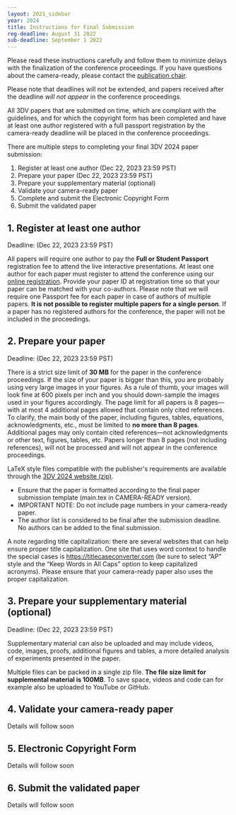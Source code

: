 ```yaml
---
layout: 2021_sidebar
year: 2024
title: Instructions for Final Submission
reg-deadline: August 31 2022
sub-deadline: September 1 2022 
---
```


Please read these instructions carefully and follow them to minimize delays with the finalization of the conference proceedings.
If you have questions about the camera-ready, please contact the <a href="mailto:3DV24-publication@googlegroups.com">publication chair</a>. 

Please note that deadlines will not be extended, and papers received after the deadline <i>will not appear</i> in the conference proceedings.

All 3DV papers that are submitted on time, which are compliant with the guidelines, and for which the copyright form has been completed and have at least one author registered with a full passport registration by the camera-ready deadline will be placed in the conference proceedings.

There are multiple steps to completing your final 3DV 2024 paper submission:

<ol>
 <li>Register at least one author (Dec 22, 2023 23:59 PST)</li>
 <li>Prepare your paper (Dec 22, 2023 23:59 PST)</li>
 <li>Prepare your supplementary material (optional)</li>
 <li>Validate your camera-ready paper</li>
 <li>Complete and submit the Electronic Copyright Form</li>
 <li>Submit the validated paper</li>
</ol>

<h2>1. Register at least one author</h2>

Deadline: (Dec 22, 2023 23:59 PST)

All papers will require one author to pay the <b>Full or Student Passport</b> registration fee to attend the live interactive presentations.
At least one author for each paper must register to attend the conference using our <a href="https://3dvconf.github.io/2024/registration/">online registration</a>.
Provide your paper ID at registration time so that your paper can be matched with your co-authors.
Please note that we will require one Passport fee for each paper in case of authors of multiple papers.
<b>It is not possible to register multiple papers for a single person</b>.
If a paper has no registered authors for the conference, the paper will not be included in the proceedings.

<h2>2. Prepare your paper</h2>

Deadline: (Dec 22, 2023 23:59 PST)

There is a strict size limit of <b>30 MB</b> for the paper in the conference proceedings. If the size of your paper is bigger than this, you are probably using very large images in your figures. As a rule of thumb, your images will look fine at 600 pixels per inch and you should down-sample the images used in your figures accordingly. 
The page limit for all papers is 8 pages—with at most 4 additional pages allowed that contain only cited references. To clarify, the main body of the paper, including figures, tables, equations, acknowledgments, etc., must be limited to <b>no more than 8 pages</b>. Additional pages may only contain cited references—not acknowledgments or other text, figures, tables, etc. Papers longer than 8 pages (not including references), will not be processed and will not appear in the conference proceedings.

LaTeX style files compatible with the publisher's requirements are available through the <a href="https://github.com/cvpr-org/author-kit/archive/refs/tags/3DV2024-v1.2.zip">3DV 2024 website (zip)</a>.

<ul>
<li>Ensure that the paper is formatted according to the final paper submission template (main.tex in CAMERA-READY version).</li>
<li>IMPORTANT NOTE: Do not include page numbers in your camera-ready paper. </li>
<li>The author list is considered to be final after the submission deadline. No authors can be added to the final submission.</li>
</ul>

A note regarding title capitalization: there are several websites that can help ensure proper title capitalization. One site that uses word context to handle the special cases is <a href="https://titlecaseconverter.com/">https://titlecaseconverter.com</a> (be sure to select “AP” style and the “Keep Words in All Caps” option to keep capitalized acronyms). Please ensure that your camera-ready paper also uses the proper capitalization.

<h2>3. Prepare your supplementary material (optional)</h2>

Deadline: (Dec 22, 2023 23:59 PST)

Supplementary material can also be uploaded and may include videos, code, images, proofs, additional figures and tables, a more detailed analysis of experiments presented in the paper. 
<!--The uploaded supplemental material may only include PDF files. For videos, we suggest uploading them somewhere, e.g., YouTube, and then providing a link to the video in the supplementary PDF. -->
Multiple files can be packed in a single zip file. <b>The file size limit for supplemental material is 100MB</b>. To save space, videos and code can for example also be uploaded to YouTube or GitHub.


<h2>4. Validate your camera-ready paper</h2>
Details will follow soon

<h2>5. Electronic Copyright Form</h2>
Details will follow soon

<h2>6. Submit the validated paper</h2>
Details will follow soon
